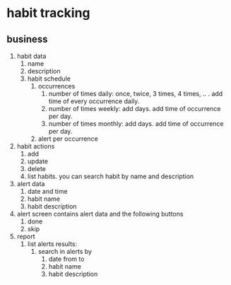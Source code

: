 # habit tracking

## business

1. habit data
	1. name
	2. description
	3. habit schedule
		1. occurrences
			1. number of times daily: once, twice, 3 times, 4 times, .. . add time of every occurrence daily.
			2. number of times weekly: add days. add time of occurrence per day.
			3. number of times monthly: add days. add time of occurrence per day.
		2. alert per occurrence
2. habit actions
	1. add
	2. update
	3. delete
	4. list habits. you can search habit by name and description
3. alert data
	1. date and time
	2. habit name
	3. habit description
4. alert screen contains alert data and the following buttons
	1. done
	2. skip
5. report
	1. list alerts results: 
		1. search in alerts by 
			1. date from to
			2. habit name
			3. habit description
